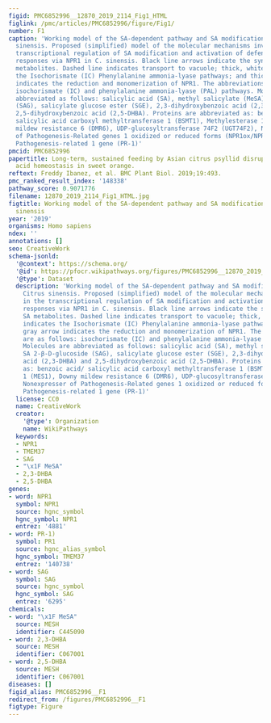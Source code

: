 ```yaml
---
figid: PMC6852996__12870_2019_2114_Fig1_HTML
figlink: /pmc/articles/PMC6852996/figure/Fig1/
number: F1
caption: 'Working model of the SA-dependent pathway and SA modifications in Citrus
  sinensis. Proposed (simplified) model of the molecular mechanisms involved in the
  transcriptional regulation of SA modification and activation of defense-associated
  responses via NPR1 in C. sinensis. Black line arrows indicate the synthesis of SA
  metabolites. Dashed line indicates transport to vacuole; thick, white arrow indicates
  the Isochorismate (IC) Phenylalanine ammonia-lyase pathways; and thick, gray arrow
  indicates the reduction and monomerization of NPR1. The abbreviations are as follows:
  isochorismate (IC) and phenylalanine ammonia-lyase (PAL) pathways. Molecules are
  abbreviated as follows: salicylic acid (SA), methyl salicylate (MeSA), SA 2-β-D-glucoside
  (SAG), salicylate glucose ester (SGE), 2,3-dihydroxybenzoic acid (2,3-DHBA) and
  2,5-dihydroxybenzoic acid (2,5-DHBA). Proteins are abbreviated as: benzoic acid/
  salicylic acid carboxyl methyltransferase 1 (BSMT1), Methylesterase 1 (MES1), Downy
  mildew resistance 6 (DMR6), UDP-glucosyltransferase 74F2 (UGT74F2), Nonexpresser
  of Pathogenesis-Related genes 1 oxidized or reduced forms (NPR1ox/NPR1reduced),
  Pathogenesis-related 1 gene (PR-1)'
pmcid: PMC6852996
papertitle: Long-term, sustained feeding by Asian citrus psyllid disrupts salicylic
  acid homeostasis in sweet orange.
reftext: Freddy Ibanez, et al. BMC Plant Biol. 2019;19:493.
pmc_ranked_result_index: '148338'
pathway_score: 0.9071776
filename: 12870_2019_2114_Fig1_HTML.jpg
figtitle: Working model of the SA-dependent pathway and SA modifications in Citrus
  sinensis
year: '2019'
organisms: Homo sapiens
ndex: ''
annotations: []
seo: CreativeWork
schema-jsonld:
  '@context': https://schema.org/
  '@id': https://pfocr.wikipathways.org/figures/PMC6852996__12870_2019_2114_Fig1_HTML.html
  '@type': Dataset
  description: 'Working model of the SA-dependent pathway and SA modifications in
    Citrus sinensis. Proposed (simplified) model of the molecular mechanisms involved
    in the transcriptional regulation of SA modification and activation of defense-associated
    responses via NPR1 in C. sinensis. Black line arrows indicate the synthesis of
    SA metabolites. Dashed line indicates transport to vacuole; thick, white arrow
    indicates the Isochorismate (IC) Phenylalanine ammonia-lyase pathways; and thick,
    gray arrow indicates the reduction and monomerization of NPR1. The abbreviations
    are as follows: isochorismate (IC) and phenylalanine ammonia-lyase (PAL) pathways.
    Molecules are abbreviated as follows: salicylic acid (SA), methyl salicylate (MeSA),
    SA 2-β-D-glucoside (SAG), salicylate glucose ester (SGE), 2,3-dihydroxybenzoic
    acid (2,3-DHBA) and 2,5-dihydroxybenzoic acid (2,5-DHBA). Proteins are abbreviated
    as: benzoic acid/ salicylic acid carboxyl methyltransferase 1 (BSMT1), Methylesterase
    1 (MES1), Downy mildew resistance 6 (DMR6), UDP-glucosyltransferase 74F2 (UGT74F2),
    Nonexpresser of Pathogenesis-Related genes 1 oxidized or reduced forms (NPR1ox/NPR1reduced),
    Pathogenesis-related 1 gene (PR-1)'
  license: CC0
  name: CreativeWork
  creator:
    '@type': Organization
    name: WikiPathways
  keywords:
  - NPR1
  - TMEM37
  - SAG
  - "\x1F MeSA"
  - 2,3-DHBA
  - 2,5-DHBA
genes:
- word: NPR1
  symbol: NPR1
  source: hgnc_symbol
  hgnc_symbol: NPR1
  entrez: '4881'
- word: PR-1)
  symbol: PR1
  source: hgnc_alias_symbol
  hgnc_symbol: TMEM37
  entrez: '140738'
- word: SAG
  symbol: SAG
  source: hgnc_symbol
  hgnc_symbol: SAG
  entrez: '6295'
chemicals:
- word: "\x1F MeSA"
  source: MESH
  identifier: C445090
- word: 2,3-DHBA
  source: MESH
  identifier: C067001
- word: 2,5-DHBA
  source: MESH
  identifier: C067001
diseases: []
figid_alias: PMC6852996__F1
redirect_from: /figures/PMC6852996__F1
figtype: Figure
---
```

